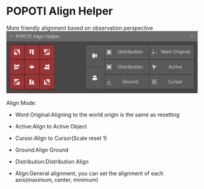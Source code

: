 # POPOTI Align Helper

More friendly alignment based on observation perspective
![](image/preview.jpeg)

Align Mode:<br>

- Word Original:Aligning to the world origin is the same as resetting <br>

- Active:Align to Active Object<br>

- Cursor:Align to Cursor(Scale reset 1)<br>

- Ground:Align Ground<br>

- Distribution:Distribution Align<br>

- Align:General alignment, you can set the alignment of each axis(maximum, center, minimum)<br>
